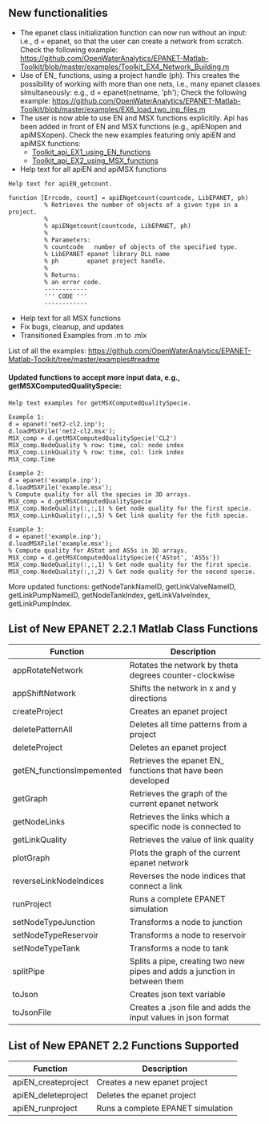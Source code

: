 ## New functionalities
* The epanet class initialization function can now run without an input:
  i.e., d = epanet, so that the user can create a network from scratch. Check the following example: https://github.com/OpenWaterAnalytics/EPANET-Matlab-Toolkit/blob/master/examples/Toolkit_EX4_Network_Building.m
* Use of EN_ functions, using a project handle (ph). This creates the possibility 
  of working with more than one nets, i.e., many epanet classes simultaneously: e.g., d = epanet(netname, 'ph');
  Check the following example: https://github.com/OpenWaterAnalytics/EPANET-Matlab-Toolkit/blob/master/examples/EX6_load_two_inp_files.m  
* The user is now able to use EN and MSX functions explicitily. Api has been added in front of EN and MSX functions (e.g., apiENopen and apiMSΧopen). Check the new examples featuring only apiEN and apiMSX functions:
  * [Toolkit_api_EX1_using_EN_functions](https://github.com/OpenWaterAnalytics/EPANET-Matlab-Toolkit/blob/dev/examples/Toolkit_api_EX1_using_EN_functions.m)
  * [Toolkit_api_EX2_using_MSX_functions](https://github.com/OpenWaterAnalytics/EPANET-Matlab-Toolkit/blob/dev/examples/Toolkit_api_EX2_using_MSX_functions.m)
* Help text for all apiEN and apiMSX functions
```
Help text for apiEN_getcount.

function [Errcode, count] = apiENgetcount(countcode, LibEPANET, ph)
          % Retrieves the number of objects of a given type in a project.
          %
          % apiENgetcount(countcode, LibEPANET, ph)
          %
          % Parameters:
          % countcode	number of objects of the specified type.
          % LibEPANET epanet library DLL name
          % ph        epanet project handle.
          %
          % Returns:
          % an error code.
          ------------
          ''' CODE '''
          ------------

```
* Help text for all MSX functions 
* Fix bugs, cleanup, and updates
* Transitioned Examples from .m to .mlx 

List of all the examples: https://github.com/OpenWaterAnalytics/EPANET-Matlab-Toolkit/tree/master/examples#readme


####  Updated functions to accept more input data, e.g.,               getMSXComputedQualitySpecie:
```
Help text examples for getMSXComputedQualitySpecie. 

Example 1:    
d = epanet('net2-cl2.inp');
d.loadMSXFile('net2-cl2.msx');
MSX_comp = d.getMSXComputedQualitySpecie('CL2')
MSX_comp.NodeQuality % row: time, col: node index
MSX_comp.LinkQuality % row: time, col: link index
MSX_comp.Time

Example 2:
d = epanet('example.inp');            
d.loadMSXFile('example.msx');
% Compute quality for all the species in 3D arrays.
MSX_comp = d.getMSXComputedQualitySpecie            
MSX_comp.NodeQuality(:,:,1) % Get node quality for the first specie.
MSX_comp.LinkQuality(:,:,5) % Get link quality for the fith specie.

Example 3:
d = epanet('example.inp');            
d.loadMSXFile('example.msx');
% Compute quality for AStot and AS5s in 3D arrays.
MSX_comp = d.getMSXComputedQualitySpecie({'AStot', 'AS5s'}) 
MSX_comp.NodeQuality(:,:,1) % Get node quality for the first specie.
MSX_comp.NodeQuality(:,:,2) % Get node quality for the second specie.
```


More updated functions: getNodeTankNameID, getLinkValveNameID, getLinkPumpNameID, getNodeTankIndex, getLinkValveIndex, getLinkPumpIndex.



## List of New EPANET 2.2.1 Matlab Class Functions
|Function|Description|
|---------|---------|
|appRotateNetwork|Rotates the network by theta degrees counter-clockwise|
|appShiftNetwork|Shifts the network in x and y directions|
|createProject|Creates an epanet project|
|deletePatternAll|Deletes all time patterns from a project|
|deleteProject|Deletes an epanet project|
|getEN_functionsImpemented|Retrieves the epanet EN_ functions that have been developed|
|getGraph|Retrieves the graph of the current epanet network|
|getNodeLinks|Retrieves the links which a specific node is connected to|
|getLinkQuality|Retrieves the value of link quality|
|plotGraph|Plots the graph of the current epanet network|
|reverseLinkNodeIndices|Reverses the node indices that connect a link|
|runProject|Runs a complete EPANET simulation|
|setNodeTypeJunction|Transforms a node to junction|
|setNodeTypeReservoir|Transforms a node to reservoir|
|setNodeTypeTank|Transforms a node to tank|
|splitPipe|Splits a pipe, creating two new pipes and adds a junction in between them|
|toJson|Creates json text variable|
|toJsonFile|Creates a .json file and adds the input values in json format|

## List of New EPANET 2.2 Functions Supported
|Function|Description|
|---------|---------|
|apiEN_createproject|Creates a new epanet project|
|apiEN_deleteproject|Deletes the epanet project|
|apiEN_runproject|Runs a complete EPANET simulation|
